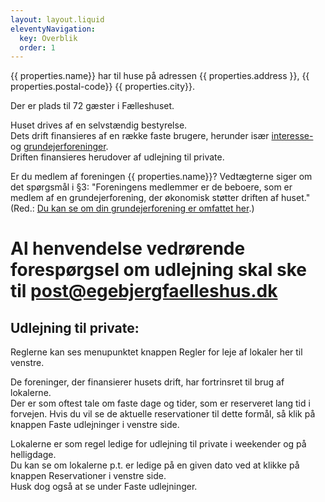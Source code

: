 ```yaml
---
layout: layout.liquid
eleventyNavigation:
  key: Overblik
  order: 1
---
```


{{ properties.name}} har til huse på adressen {{ properties.address }}, {{ properties.postal-code}} {{ properties.city}}.

Der er plads til 72 gæster i Fælleshuset.

Huset drives af en selvstændig bestyrelse.  
Dets drift finansieres af en række faste brugere, herunder især [interesse-](/interesseforeninger) og [grundejerforeninger](/grundejerforeninger).  
Driften finansieres herudover af udlejning til private.  

Er du medlem af foreningen {{ properties.name}}? Vedtægterne siger om det spørgsmål i §3: "Foreningens medlemmer er de beboere, som er medlem af en grundejerforening, der økonomisk støtter driften af huset."  
(Red.: [Du kan se om din grundejerforening er omfattet her](/grundejerforeninger).)

# Al henvendelse vedrørende forespørgsel om udlejning skal ske til [post@egebjergfaelleshus.dk](mailto:post@egebjergfaelleshus.dk)

## Udlejning til private: ##

Reglerne kan ses menupunktet knappen Regler for leje af lokaler her til venstre.

De foreninger, der finansierer husets drift, har fortrinsret til brug af lokalerne.  
Der er som oftest tale om faste dage og tider, som er reserveret lang tid i forvejen. Hvis du vil se de aktuelle reservationer til dette formål, så klik på knappen Faste udlejninger i venstre side.  

Lokalerne er som regel ledige for udlejning til private i weekender og på helligdage.  
Du kan se om lokalerne p.t. er ledige på en given dato ved at klikke på knappen Reservationer i venstre side.  
Husk dog også at se under Faste udlejninger.  
